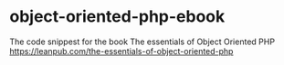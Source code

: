 # object-oriented-php-ebook
The code snippest for the book The essentials of Object Oriented PHP
https://leanpub.com/the-essentials-of-object-oriented-php

